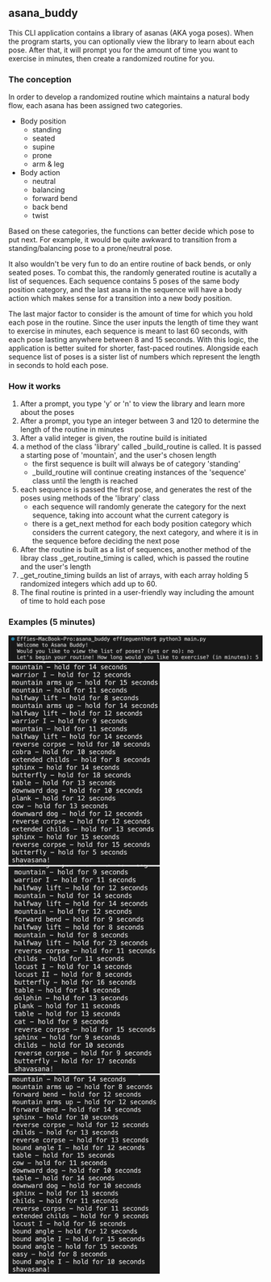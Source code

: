 ## asana_buddy

This CLI application contains a library of asanas (AKA yoga poses). When the program starts, you can optionally view the library to learn about each pose. After that, it will prompt you for the amount of time you want to exercise in minutes, then create a randomized routine for you. 

### The conception

In order to develop a randomized routine which maintains a natural body flow, each asana has been assigned two categories. 
- Body position
  - standing
  - seated
  - supine
  - prone
  - arm & leg
- Body action
  - neutral
  - balancing
  - forward bend
  - back bend
  - twist

Based on these categories, the functions can better decide which pose to put next. For example, it would be quite awkward to transition from a standing/balancing pose to a prone/neutral pose.   

It also wouldn't be very fun to do an entire routine of back bends, or only seated poses. To combat this, the randomly generated routine is acutally a list of sequences. Each sequence contains 5 poses of the same body position category, and the last asana in the sequence will have a body action which makes sense for a transition into a new body position.  

The last major factor to consider is the amount of time for which you hold each pose in the routine. Since the user inputs the length of time they want to exercise in minutes, each sequence is meant to last 60 seconds, with each pose lasting anywhere between 8 and 15 seconds. With this logic, the application is better suited for shorter, fast-paced routines. Alongside each sequence list of poses is a sister list of numbers which represent the length in seconds to hold each pose.

### How it works

1. After a prompt, you type 'y' or 'n' to view the library and learn more about the poses
2. After a prompt, you type an integer between 3 and 120 to determine the length of the routine in minutes
3. After a valid integer is given, the routine build is initiated
4. a method of the class 'library' called _build_routine is called. It is passed a starting pose of 'mountain', and the user's chosen length
    - the first sequence is built will always be of category 'standing'
    - _build_routine will continue creating instances of the 'sequence' class until the length is reached
5. each sequence is passed the first pose, and generates the rest of the poses using methods of the 'library' class
    - each sequence will randomly generate the category for the next sequence, taking into account what the current category is
    - there is a get_next method for each body position category which considers the current category, the next category, and where it is in the sequence before deciding the next pose
6. After the routine is built as a list of sequences, another method of the libray class _get_routine_timing is called, which is passed the routine and the user's length
7. _get_routine_timing builds an list of arrays, with each array holding 5 randomized integers which add up to 60.
8. The final routine is printed in a user-friendly way including the amount of time to hold each pose

### Examples (5 minutes)
 
![intro](./examples/intro.png)
<img src='./examples/example_1.png' alt='example_1' width='300px'/>
<img src='./examples/example_2.png' alt='example_2' width='300px'/>
<img src='./examples/example_3.png' alt='example_3' width='300px'/>
